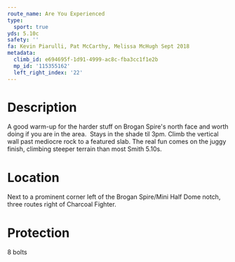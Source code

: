 ```yaml
---
route_name: Are You Experienced
type:
  sport: true
yds: 5.10c
safety: ''
fa: Kevin Piarulli, Pat McCarthy, Melissa McHugh Sept 2018
metadata:
  climb_id: e694695f-1d91-4999-ac8c-fba3cc1f1e2b
  mp_id: '115355162'
  left_right_index: '22'
---
```

# Description
A good warm-up for the harder stuff on Brogan Spire's north face and worth doing if you are in the area.  Stays in the shade til 3pm. Climb the vertical wall past mediocre rock to a featured slab. The real fun comes on the juggy finish, climbing steeper terrain than most Smith 5.10s.

# Location
Next to a prominent corner left of the Brogan Spire/Mini Half Dome notch, three routes right of Charcoal Fighter.

# Protection
8 bolts
